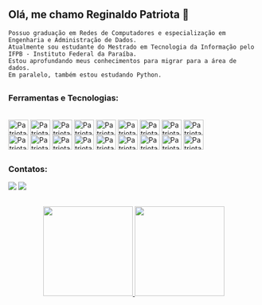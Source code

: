 ## Olá, me chamo Reginaldo Patriota 👋

```
Possuo graduação em Redes de Computadores e especialização em Engenharia e Administração de Dados.
Atualmente sou estudante do Mestrado em Tecnologia da Informação pelo IFPB - Instituto Federal da Paraíba.
Estou aprofundando meus conhecimentos para migrar para a área de dados. 
Em paralelo, também estou estudando Python. 
```
##
### Ferramentas e Tecnologias:
<div style="display: inline_block"><br>
<img align="center" alt="Patriota-Linux" height="30" width="40" src="https://cdn.jsdelivr.net/gh/devicons/devicon/icons/linux/linux-original.svg">
<img align="center" alt="Patriota-Windows" height="30" width="40" src="https://cdn.jsdelivr.net/gh/devicons/devicon/icons/windows8/windows8-original.svg">
<img align="center" alt="Patriota-Python" height="30" width="40" src="https://cdn.jsdelivr.net/gh/devicons/devicon/icons/python/python-original.svg">
<img align="center" alt="Patriota-SQL" height="30" width="40" src="https://cdn.jsdelivr.net/gh/devicons/devicon/icons/microsoftsqlserver/microsoftsqlserver-plain.svg">
<img align="center" alt="Patriota-MySQL" height="30" width="40" src="https://cdn.jsdelivr.net/gh/devicons/devicon/icons/mysql/mysql-original-wordmark.svg">
<img align="center" alt="Patriota-PostgreSQL" height="30" width="40" src="https://cdn.jsdelivr.net/gh/devicons/devicon/icons/postgresql/postgresql-original.svg">
<img align="center" alt="Patriota-MongoDB" height="30" width="40" src="https://cdn.jsdelivr.net/gh/devicons/devicon/icons/mongodb/mongodb-original.svg" >
<img align="center" alt="Patriota-AWS" height="30" width="40" src="https://cdn.jsdelivr.net/gh/devicons/devicon/icons/amazonwebservices/amazonwebservices-original.svg">
<img align="center" alt="Patriota-Amazon" height="30" width="40" src="https://cdn.jsdelivr.net/gh/devicons/devicon/icons/azure/azure-original.svg">
<br>
<img align="center" alt="Patriota-VSCode" height="30" width="40" src="https://cdn.jsdelivr.net/gh/devicons/devicon/icons/vscode/vscode-original.svg">  
<img align="center" alt="Patriota-Docker" height="30" width="40" src="https://cdn.jsdelivr.net/gh/devicons/devicon/icons/docker/docker-original.svg">
<img align="center" alt="Patriota-Git" height="30" width="40" src="https://cdn.jsdelivr.net/gh/devicons/devicon/icons/git/git-original.svg">
<img align="center" alt="Patriota-GitHub" height="30" width="40" src="https://cdn.jsdelivr.net/gh/devicons/devicon/icons/github/github-original.svg">
<img align="center" alt="Patriota-GitLab" height="30" width="40" src="https://cdn.jsdelivr.net/gh/devicons/devicon/icons/gitlab/gitlab-original.svg">
<img align="center" alt="Patriota-Grafana" height="30" width="40" src="https://cdn.jsdelivr.net/gh/devicons/devicon/icons/grafana/grafana-original.svg" />
<img align="center" alt="Patriota-Jupyter" height="30" width="40" src="https://cdn.jsdelivr.net/gh/devicons/devicon/icons/jupyter/jupyter-original-wordmark.svg">
<img align="center" alt="Patriota-Trello" height="30" width="40" src="https://cdn.jsdelivr.net/gh/devicons/devicon/icons/trello/trello-plain.svg">
<img align="center" alt="Patriota-Slack" height="30" width="40" src="https://cdn.jsdelivr.net/gh/devicons/devicon/icons/slack/slack-original.svg">
</div>

##

### Contatos:
<div>
<a href="https://www.linkedin.com/in/reginaldopatriota/" target="_blank"><img src="https://img.shields.io/badge/-LinkedIn-%230077B5?style=for-the-badge&logo=linkedin&logoColor=white" target="_blank"></a>   
<a href = "mailto:contato@netopatriota"><img src="https://img.shields.io/badge/Gmail-D14836?style=for-the-badge&logo=gmail&logoColor=white" target="_blank"></a>
</div>

##

<div align="center">
<a href="https://github.com/netopatriota">
<img height="180em" src="https://github-readme-stats.vercel.app/api?username=netopatriota&show_icons=true&theme=dark&include_all_commits=true&count_private=true"/>
<img height="180em" src="https://github-readme-stats.vercel.app/api/top-langs/?username=netopatriota&layout=compact&langs_count=6&theme=dark"/>
</div>  

<!--
**netopatriota/netopatriota** is a ✨ _special_ ✨ repository because its `README.md` (this file) appears on your GitHub profile.

Here are some ideas to get you started:

- 🔭 I’m currently working on ...
- 🌱 I’m currently learning ...
- 👯 I’m looking to collaborate on ...
- 🤔 I’m looking for help with ...
- 💬 Ask me about ...
- 📫 How to reach me: ...
- 😄 Pronouns: ...
- ⚡ Fun fact: ...

![Snake animation](https://github.com/rafaballerini/rafaballerini/blob/output/github-contribution-grid-snake.svg)
-->
